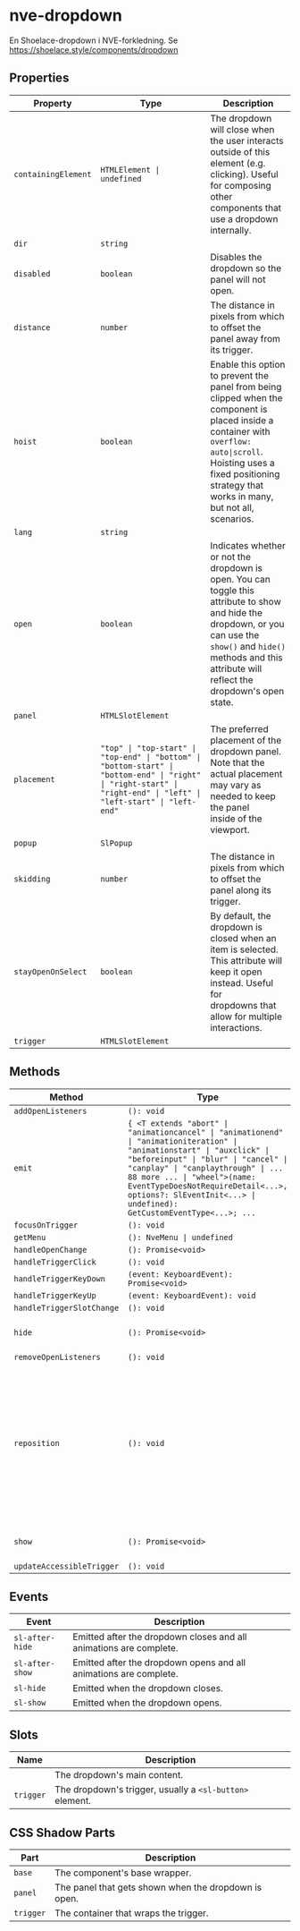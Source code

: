 # nve-dropdown

En Shoelace-dropdown i NVE-forkledning.
Se https://shoelace.style/components/dropdown

## Properties

| Property            | Type                                             | Description                                      |
|---------------------|--------------------------------------------------|--------------------------------------------------|
| `containingElement` | `HTMLElement \| undefined`                       | The dropdown will close when the user interacts outside of this element (e.g. clicking). Useful for composing other<br />components that use a dropdown internally. |
| `dir`               | `string`                                         |                                                  |
| `disabled`          | `boolean`                                        | Disables the dropdown so the panel will not open. |
| `distance`          | `number`                                         | The distance in pixels from which to offset the panel away from its trigger. |
| `hoist`             | `boolean`                                        | Enable this option to prevent the panel from being clipped when the component is placed inside a container with<br />`overflow: auto\|scroll`. Hoisting uses a fixed positioning strategy that works in many, but not all, scenarios. |
| `lang`              | `string`                                         |                                                  |
| `open`              | `boolean`                                        | Indicates whether or not the dropdown is open. You can toggle this attribute to show and hide the dropdown, or you<br />can use the `show()` and `hide()` methods and this attribute will reflect the dropdown's open state. |
| `panel`             | `HTMLSlotElement`                                |                                                  |
| `placement`         | `"top" \| "top-start" \| "top-end" \| "bottom" \| "bottom-start" \| "bottom-end" \| "right" \| "right-start" \| "right-end" \| "left" \| "left-start" \| "left-end"` | The preferred placement of the dropdown panel. Note that the actual placement may vary as needed to keep the panel<br />inside of the viewport. |
| `popup`             | `SlPopup`                                        |                                                  |
| `skidding`          | `number`                                         | The distance in pixels from which to offset the panel along its trigger. |
| `stayOpenOnSelect`  | `boolean`                                        | By default, the dropdown is closed when an item is selected. This attribute will keep it open instead. Useful for<br />dropdowns that allow for multiple interactions. |
| `trigger`           | `HTMLSlotElement`                                |                                                  |

## Methods

| Method                    | Type                                             | Description                                      |
|---------------------------|--------------------------------------------------|--------------------------------------------------|
| `addOpenListeners`        | `(): void`                                       |                                                  |
| `emit`                    | `{ <T extends "abort" \| "animationcancel" \| "animationend" \| "animationiteration" \| "animationstart" \| "auxclick" \| "beforeinput" \| "blur" \| "cancel" \| "canplay" \| "canplaythrough" \| ... 88 more ... \| "wheel">(name: EventTypeDoesNotRequireDetail<...>, options?: SlEventInit<...> \| undefined): GetCustomEventType<...>; ...` | Emits a custom event with more convenient defaults. |
| `focusOnTrigger`          | `(): void`                                       |                                                  |
| `getMenu`                 | `(): NveMenu \| undefined`                       |                                                  |
| `handleOpenChange`        | `(): Promise<void>`                              |                                                  |
| `handleTriggerClick`      | `(): void`                                       |                                                  |
| `handleTriggerKeyDown`    | `(event: KeyboardEvent): Promise<void>`          |                                                  |
| `handleTriggerKeyUp`      | `(event: KeyboardEvent): void`                   |                                                  |
| `handleTriggerSlotChange` | `(): void`                                       |                                                  |
| `hide`                    | `(): Promise<void>`                              | Hides the dropdown panel                         |
| `removeOpenListeners`     | `(): void`                                       |                                                  |
| `reposition`              | `(): void`                                       | Instructs the dropdown menu to reposition. Useful when the position or size of the trigger changes when the menu<br />is activated. |
| `show`                    | `(): Promise<void>`                              | Shows the dropdown panel.                        |
| `updateAccessibleTrigger` | `(): void`                                       |                                                  |

## Events

| Event           | Description                                      |
|-----------------|--------------------------------------------------|
| `sl-after-hide` | Emitted after the dropdown closes and all animations are complete. |
| `sl-after-show` | Emitted after the dropdown opens and all animations are complete. |
| `sl-hide`       | Emitted when the dropdown closes.                |
| `sl-show`       | Emitted when the dropdown opens.                 |

## Slots

| Name      | Description                                      |
|-----------|--------------------------------------------------|
|           | The dropdown's main content.                     |
| `trigger` | The dropdown's trigger, usually a `<sl-button>` element. |

## CSS Shadow Parts

| Part      | Description                                      |
|-----------|--------------------------------------------------|
| `base`    | The component's base wrapper.                    |
| `panel`   | The panel that gets shown when the dropdown is open. |
| `trigger` | The container that wraps the trigger.            |
